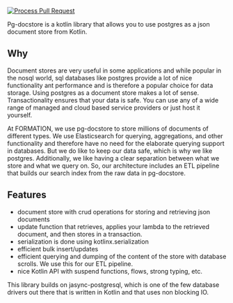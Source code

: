 [![Process Pull Request](https://github.com/formation-res/pg-docstore/actions/workflows/pr_master.yaml/badge.svg)](https://github.com/formation-res/pg-docstore/actions/workflows/pr_master.yaml)

Pg-docstore is a kotlin library that allows you to use postgres as a json document store from Kotlin.

## Why

Document stores are very useful in some applications and while popular in the nosql world, sql databases like
postgres provide a lot of nice functionality ant performance and is therefore a popular choice for data storage.
Using postgres as a document store makes a lot of sense. Transactionality ensures that your data is safe. You can use any
of a wide range of managed and cloud based service providers or just host it yourself.

At FORMATION, we use pg-docstore to store millions of documents of different types. We use Elasticsearch for querying, aggregations, and other functionality and therefore have no need
for the elaborate querying support in databases. But we do like to keep our data safe, which is why we like postgres.
Additionally, we like having a clear separation between what we store and what we query on. So, our architecture includes
an ETL pipeline that builds our search index from the raw data in pg-docstore.

## Features

- document store with crud operations for storing and retrieving json documents
- update function that retrieves, applies your lambda to the retrieved document, and then stores in a transaction.
- serialization is done using kotlinx.serialization
- efficient bulk insert/updates
- efficient querying and dumping of the content of the store with database scrolls. We use this for our ETL pipeline.
- nice Kotlin API with suspend functions, flows, strong typing, etc.

This library builds on jasync-postgresql, which is one of the few database drivers out there that is written in Kotlin
and that uses non blocking IO. 
